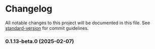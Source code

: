 # Changelog

All notable changes to this project will be documented in this file. See [standard-version](https://github.com/conventional-changelog/standard-version) for commit guidelines.

### 0.1.13-beta.0 (2025-02-07)
